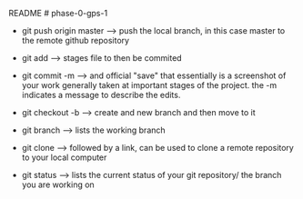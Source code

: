 README # phase-0-gps-1

* git push origin master --> push the local branch, in this case master to the remote github  repository

* git add --> stages file to then be commited

* git commit -m --> and official "save" that essentially is a screenshot of your work generally taken at important stages of the project. the -m indicates a message to describe the edits.

* git checkout -b --> create and new branch and then move to it 

* git branch --> lists the working branch

* git clone --> followed by a link, can be used to clone a remote repository to your local computer

* git status --> lists the current status of your git repository/ the branch you are working on 


